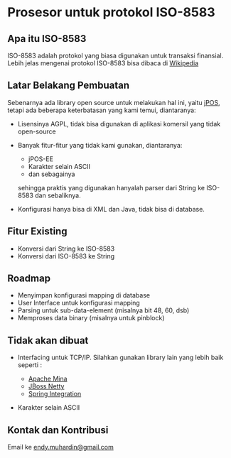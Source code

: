 # Prosesor untuk protokol ISO-8583 #

## Apa itu ISO-8583 ##

ISO-8583 adalah protokol yang biasa digunakan untuk transaksi finansial.
Lebih jelas mengenai protokol ISO-8583 bisa dibaca di [Wikipedia](http://en.wikipedia.org/wiki/ISO_8583)

## Latar Belakang Pembuatan ##
Sebenarnya ada library open source untuk melakukan hal ini, yaitu [jPOS](http://jpos.org/),
tetapi ada beberapa keterbatasan yang kami temui, diantaranya:

* Lisensinya AGPL, tidak bisa digunakan di aplikasi komersil yang tidak open-source

* Banyak fitur-fitur yang tidak kami gunakan, diantaranya:

    * jPOS-EE
    * Karakter selain ASCII
    * dan sebagainya

  sehingga praktis yang digunakan hanyalah parser dari String ke ISO-8583 dan sebaliknya.

* Konfigurasi hanya bisa di XML dan Java, tidak bisa di database.

## Fitur Existing ##

* Konversi dari String ke ISO-8583
* Konversi dari ISO-8583 ke String

## Roadmap ##

* Menyimpan konfigurasi mapping di database
* User Interface untuk konfigurasi mapping
* Parsing untuk sub-data-element (misalnya bit 48, 60, dsb)
* Memproses data binary (misalnya untuk pinblock)

## Tidak akan dibuat ##

* Interfacing untuk TCP/IP.
  Silahkan gunakan library lain yang lebih baik
  seperti :
    * [Apache Mina](http://mina.apache.org/)
    * [JBoss Netty](https://netty.io/)
    * [Spring Integration](http://static.springsource.org/spring-integration/reference/htmlsingle/#ip)

* Karakter selain ASCII

## Kontak dan Kontribusi ##

Email ke endy.muhardin@gmail.com